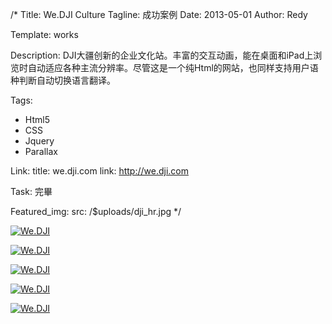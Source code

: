 /*
Title: We.DJI Culture
Tagline: 成功案例
Date: 2013-05-01
Author: Redy

Template: works

Description: DJI大疆创新的企业文化站。丰富的交互动画，能在桌面和iPad上浏览时自动适应各种主流分辨率。尽管这是一个纯Html的网站，也同样支持用户语种判断自动切换语言翻译。

Tags:
- Html5
- CSS
- Jquery
- Parallax

Link:
  title: we.dji.com
  link: http://we.dji.com

Task: 完畢

Featured_img:
  src: /$uploads/dji_hr.jpg
*/

<p>
  <a class="lightbox-gallery" href="/$uploads/dji_hr_1.jpg">
    <img src="/$uploads/dji_hr_1.jpg" alt="We.DJI" />
  </a>
</p>

<p>
  <a class="lightbox-gallery" href="/$uploads/dji_hr_2.jpg">
    <img src="/$uploads/dji_hr_2.jpg" alt="We.DJI" />
  </a>
</p>

<p>
  <a class="lightbox-gallery" href="/$uploads/dji_hr_3.jpg">
    <img src="/$uploads/dji_hr_3.jpg" alt="We.DJI" />
  </a>
</p>

<p>
  <a class="lightbox-gallery" href="/$uploads/dji_hr_4.jpg">
    <img src="/$uploads/dji_hr_4.jpg" alt="We.DJI" />
  </a>
</p>

<p>
  <a class="lightbox-gallery" href="/$uploads/dji_hr_5.jpg">
    <img src="/$uploads/dji_hr_5.jpg" alt="We.DJI" />
  </a>
</p>
